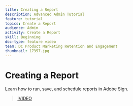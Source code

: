 ```yaml
---
title: Creating a Report
description: Advanced Admin Tutorial
feature: tutorial
topics: Create a Report
audience: Admin
activity: Create a Report
skill: Beginning
doc-type: feature video
team: DC Product Marketing Retention and Engagement
thumbnail: 17357.jpg
---
```


# Creating a Report

Learn how to run, save, and schedule reports in Adobe Sign.

>[!VIDEO](https://video.tv.adobe.com/v/17357?hidetitle=true)